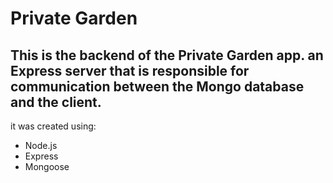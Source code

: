 # Private Garden

## This is the backend of the Private Garden app. an Express server that is responsible for communication between the Mongo database and the client.

it was created using:

* Node.js
* Express
* Mongoose